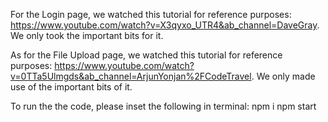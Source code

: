 For the Login page, we watched this tutorial for reference purposes: https://www.youtube.com/watch?v=X3qyxo_UTR4&ab_channel=DaveGray. We only took the important bits for it. 

As for the File Upload page, we watched this tutorial for reference purposes: https://www.youtube.com/watch?v=0TTa5Ulmgds&ab_channel=ArjunYonjan%2FCodeTravel. We only made use of the important bits of it. 

To run the the code, please inset the following in terminal:
npm i
npm start
